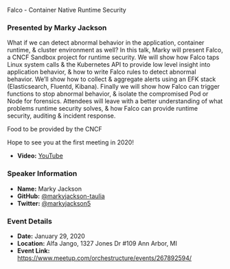 Falco - Container Native Runtime Security

### Presented by Marky Jackson

What if we can detect abnormal behavior in the application, container runtime, & cluster environment as well? In this talk, Marky will present Falco, a CNCF Sandbox project for runtime security. We will show how Falco taps Linux system calls & the Kubernetes API to provide low level insight into application behavior, & how to write Falco rules to detect abnormal behavior. We’ll show how to collect & aggregate alerts using an EFK stack (Elasticsearch, Fluentd, Kibana). Finally we will show how Falco can trigger functions to stop abnormal behavior, & isolate the compromised Pod or Node for forensics. Attendees will leave with a better understanding of what problems runtime security solves, & how Falco can provide runtime security, auditing & incident response.

Food to be provided by the CNCF

Hope to see you at the first meeting in 2020!

* **Video:** [YouTube](https://www.youtube.com/watch?v=pkV411HGH94)

### Speaker Information

* **Name:** Marky Jackson
* **GitHub:** [@markyjackson-taulia](https://github.com/markyjackson-taulia)
* **Twitter:**  [@markyjackson5](https://twitter.com/markyjackson5)

### Event Details

* **Date:** January 29, 2020
* **Location:** Alfa Jango, 1327 Jones Dr #109 Ann Arbor, MI
* **Event Link:** https://www.meetup.com/orchestructure/events/267892594/